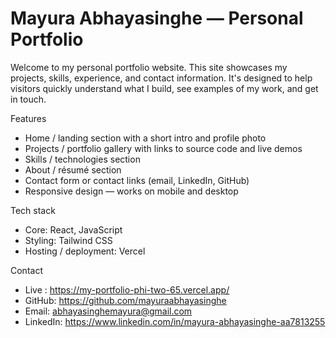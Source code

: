 # Mayura Abhayasinghe — Personal Portfolio

Welcome to my personal portfolio website. This site showcases my projects, skills, experience, and contact information. It's designed to help visitors quickly understand what I build, see examples of my work, and get in touch.

Features
- Home / landing section with a short intro and profile photo
- Projects / portfolio gallery with links to source code and live demos
- Skills / technologies section
- About / résumé section
- Contact form or contact links (email, LinkedIn, GitHub)
- Responsive design — works on mobile and desktop

Tech stack
- Core: React, JavaScript
- Styling: Tailwind CSS
- Hosting / deployment: Vercel

Contact
- Live : https://my-portfolio-phi-two-65.vercel.app/
- GitHub: https://github.com/mayuraabhayasinghe
- Email: abhayasinghemayura@gmail.com
- LinkedIn: https://www.linkedin.com/in/mayura-abhayasinghe-aa7813255
